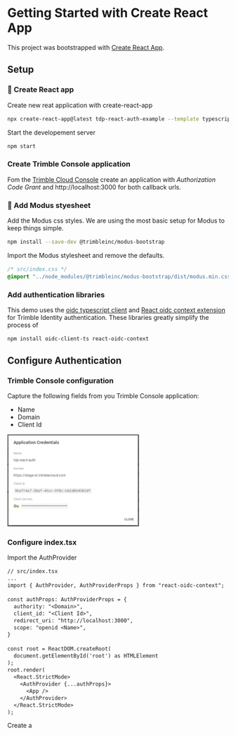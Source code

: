 # Getting Started with Create React App

This project was bootstrapped with [Create React App](https://github.com/facebook/create-react-app).

## Setup

### 🚀 Create React app

Create new reat application with create-react-app

```bash
npx create-react-app@latest tdp-react-auth-example --template typescript
```

Start the developement server

```bash
npm start
```

### Create Trimble Console application

Fom the [Trimble Cloud Console](https://console.trimble.com/home/applications/list) create an application with <i>Authorization Code Grant</i> and http://localhost:3000 for both callback urls.

### 🦄 Add Modus styesheet

Add the Modus css styles. We are using the most basic setup for Modus to keep things simple.

```bash
npm install --save-dev @trimbleinc/modus-bootstrap
```

Import the Modus stylesheet and remove the defaults.

```css
/* src/index.css */
@import "../node_modules/@trimbleinc/modus-bootstrap/dist/modus.min.css";
```

### Add authentication libraries

This demo uses the [oidc typescript client](https://www.npmjs.com/package/oidc-client-ts) and [React oidc context extension](https://www.npmjs.com/package/react-oidc-context) for Trimble Identity authentication. These libraries greatly simplify the process of

```bash
npm install oidc-client-ts react-oidc-context
```

## Configure Authentication

### Trimble Console configuration

Capture the following fields from you Trimble Console application:

- Name
- Domain
- Client Id

<img alt="Console Credentials" src="./docs/assets/console-creds.png" width=300 />

### Configure index.tsx

Import the AuthProvider

```tsx
// src/index.tsx
...
import { AuthProvider, AuthProviderProps } from "react-oidc-context";

const authProps: AuthProviderProps = {
  authority: "<Domain>",
  client_id: "<Client Id>",
  redirect_uri: "http://localhost:3000",
  scope: "openid <Name>",
}

const root = ReactDOM.createRoot(
  document.getElementById('root') as HTMLElement
);
root.render(
  <React.StrictMode>
    <AuthProvider {...authProps}>
      <App />
    </AuthProvider>
  </React.StrictMode>
);
```

Create a

